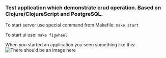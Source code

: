 ### Test application which demonstrate crud operation. Based on Clojure/ClojureScript and PostgreSQL.


To start server use special command from Makefile:
```make start```

To start ui use:
```make figwheel```

When you started an application you seen something like this:
![There should be an image here](/home/kreez/Pictures/MainPage.png)
